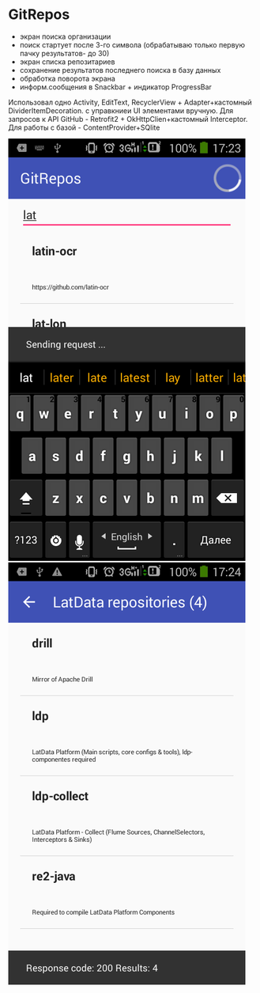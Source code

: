 # GitRepos

- экран поиска организации
- поиск стартует после 3-го символа (обрабатываю только первую пачку результатов- до 30)
- экран списка репозитариев
- сохранение результатов последнего поиска в базу данных
- обработка поворота экрана
- информ.сообщения в Snackbar + индикатор ProgressBar

Использовал  одно Activity, EditText, RecyclerView + Adapter+кастомный DividerItemDecoration. c управкниеи UI элементами вручную.
Для запросов к API GitHub - Retrofit2 + OkHttpClien+кастомный Interceptor.
Для работы с базой -  ContentProvider+SQlite

![alt text](./device-2017-09-26-172336.png  "GitRepos")
![alt text](./device-2017-09-26-172448.png  "GitRepos")

